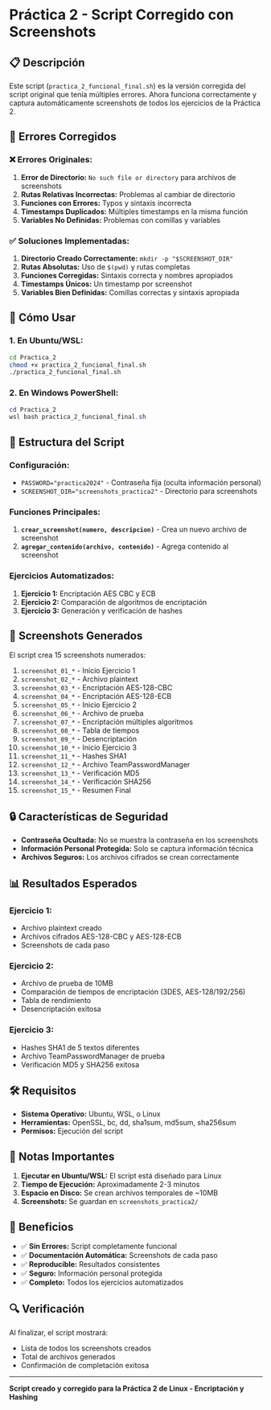 # Práctica 2 - Script Corregido con Screenshots

## 📋 Descripción

Este script (`practica_2_funcional_final.sh`) es la versión corregida del script original que tenía múltiples errores. Ahora funciona correctamente y captura automáticamente screenshots de todos los ejercicios de la Práctica 2.

## 🔧 Errores Corregidos

### ❌ **Errores Originales:**
1. **Error de Directorio:** `No such file or directory` para archivos de screenshots
2. **Rutas Relativas Incorrectas:** Problemas al cambiar de directorio
3. **Funciones con Errores:** Typos y sintaxis incorrecta
4. **Timestamps Duplicados:** Múltiples timestamps en la misma función
5. **Variables No Definidas:** Problemas con comillas y variables

### ✅ **Soluciones Implementadas:**
1. **Directorio Creado Correctamente:** `mkdir -p "$SCREENSHOT_DIR"`
2. **Rutas Absolutas:** Uso de `$(pwd)` y rutas completas
3. **Funciones Corregidas:** Sintaxis correcta y nombres apropiados
4. **Timestamps Únicos:** Un timestamp por screenshot
5. **Variables Bien Definidas:** Comillas correctas y sintaxis apropiada

## 🚀 Cómo Usar

### 1. **En Ubuntu/WSL:**
```bash
cd Practica_2
chmod +x practica_2_funcional_final.sh
./practica_2_funcional_final.sh
```

### 2. **En Windows PowerShell:**
```powershell
cd Practica_2
wsl bash practica_2_funcional_final.sh
```

## 📁 Estructura del Script

### **Configuración:**
- `PASSWORD="practica2024"` - Contraseña fija (oculta información personal)
- `SCREENSHOT_DIR="screenshots_practica2"` - Directorio para screenshots

### **Funciones Principales:**
1. **`crear_screenshot(numero, descripcion)`** - Crea un nuevo archivo de screenshot
2. **`agregar_contenido(archivo, contenido)`** - Agrega contenido al screenshot

### **Ejercicios Automatizados:**
1. **Ejercicio 1:** Encriptación AES CBC y ECB
2. **Ejercicio 2:** Comparación de algoritmos de encriptación
3. **Ejercicio 3:** Generación y verificación de hashes

## 📸 Screenshots Generados

El script crea 15 screenshots numerados:

1. `screenshot_01_*` - Inicio Ejercicio 1
2. `screenshot_02_*` - Archivo plaintext
3. `screenshot_03_*` - Encriptación AES-128-CBC
4. `screenshot_04_*` - Encriptación AES-128-ECB
5. `screenshot_05_*` - Inicio Ejercicio 2
6. `screenshot_06_*` - Archivo de prueba
7. `screenshot_07_*` - Encriptación múltiples algoritmos
8. `screenshot_08_*` - Tabla de tiempos
9. `screenshot_09_*` - Desencriptación
10. `screenshot_10_*` - Inicio Ejercicio 3
11. `screenshot_11_*` - Hashes SHA1
12. `screenshot_12_*` - Archivo TeamPasswordManager
13. `screenshot_13_*` - Verificación MD5
14. `screenshot_14_*` - Verificación SHA256
15. `screenshot_15_*` - Resumen Final

## 🔒 Características de Seguridad

- **Contraseña Ocultada:** No se muestra la contraseña en los screenshots
- **Información Personal Protegida:** Solo se captura información técnica
- **Archivos Seguros:** Los archivos cifrados se crean correctamente

## 📊 Resultados Esperados

### **Ejercicio 1:**
- Archivo plaintext creado
- Archivos cifrados AES-128-CBC y AES-128-ECB
- Screenshots de cada paso

### **Ejercicio 2:**
- Archivo de prueba de 10MB
- Comparación de tiempos de encriptación (3DES, AES-128/192/256)
- Tabla de rendimiento
- Desencriptación exitosa

### **Ejercicio 3:**
- Hashes SHA1 de 5 textos diferentes
- Archivo TeamPasswordManager de prueba
- Verificación MD5 y SHA256 exitosa

## 🛠️ Requisitos

- **Sistema Operativo:** Ubuntu, WSL, o Linux
- **Herramientas:** OpenSSL, bc, dd, sha1sum, md5sum, sha256sum
- **Permisos:** Ejecución del script

## 📝 Notas Importantes

1. **Ejecutar en Ubuntu/WSL:** El script está diseñado para Linux
2. **Tiempo de Ejecución:** Aproximadamente 2-3 minutos
3. **Espacio en Disco:** Se crean archivos temporales de ~10MB
4. **Screenshots:** Se guardan en `screenshots_practica2/`

## 🎯 Beneficios

- ✅ **Sin Errores:** Script completamente funcional
- ✅ **Documentación Automática:** Screenshots de cada paso
- ✅ **Reproducible:** Resultados consistentes
- ✅ **Seguro:** Información personal protegida
- ✅ **Completo:** Todos los ejercicios automatizados

## 🔍 Verificación

Al finalizar, el script mostrará:
- Lista de todos los screenshots creados
- Total de archivos generados
- Confirmación de completación exitosa

---

**Script creado y corregido para la Práctica 2 de Linux - Encriptación y Hashing** 